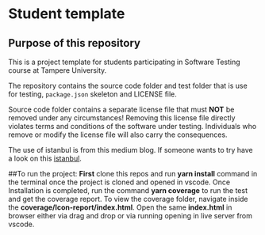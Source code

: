 # Student template

## Purpose of this repository

This is a project template for students participating in Software Testing course
at Tampere University.

The repository contains the source code folder and test folder that is use for testing, `package.json` skeleton
and LICENSE file.

Source code folder contains a separate license file that must **NOT** be removed under any circumstances!
Removing this license file directly violates terms and conditions of the software under testing.
Individuals who remove or modify the license file will also carry the consequences.

The use of istanbul is from this medium blog. If someone wants to try have a look on this [istanbul](https://medium.com/walkme-engineering/measure-your-nodejs-code-coverage-using-istanbul-82b129c81ae9).


##To run the project:
**First** clone this repos and run **yarn install** command in the terminal once the project is cloned and opened in vscode.
Once Installation is completed, run the command **yarn coverage** to run the test and get the coverage report.
To view the coverage folder, navigate inside the **coverage/Icon-report/index.html**. Open the same **index.html** in browser either via drag and drop or via running opening in live server from vscode.
